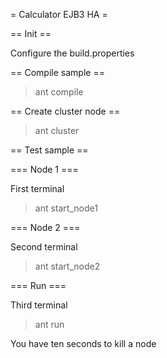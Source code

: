 = Calculator EJB3 HA =

== Init ==

Configure the build.properties

== Compile sample ==

> ant compile

== Create cluster node ==

> ant cluster

== Test sample ==

=== Node 1 ===

First terminal 

> ant start_node1

=== Node 2 ===

Second terminal 

> ant start_node2


=== Run ===

Third terminal 

> ant run


You have ten seconds to kill a node


